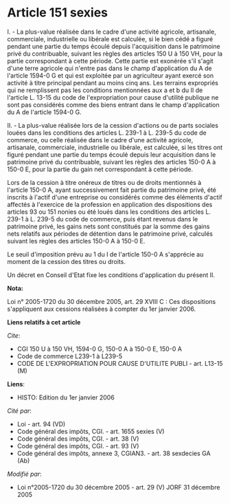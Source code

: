 # Article 151 sexies

I. - La plus-value réalisée dans le cadre d'une activité agricole, artisanale, commerciale, industrielle ou libérale est
calculée, si le bien cédé a figuré pendant une partie du temps écoulé depuis l'acquisition dans le patrimoine privé du
contribuable, suivant les règles des articles 150 U à 150 VH, pour la partie correspondant à cette période. Cette partie est
exonérée s'il s'agit d'une terre agricole qui n'entre pas dans le champ d'application du A de l'article 1594-0 G et qui est
exploitée par un agriculteur ayant exercé son activité à titre principal pendant au moins cinq ans. Les terrains expropriés
qui ne remplissent pas les conditions mentionnées aux a et b du II de l'article L. 13-15 du code de l'expropriation pour
cause d'utilité publique ne sont pas considérés comme des biens entrant dans le champ d'application du A de l'article 1594-0
G.

II. - La plus-value réalisée lors de la cession d'actions ou de parts sociales louées dans les conditions des articles L.
239-1 à L. 239-5 du code de commerce, ou celle réalisée dans le cadre d'une activité agricole, artisanale, commerciale,
industrielle ou libérale, est calculée, si les titres ont figuré pendant une partie du temps écoulé depuis leur acquisition
dans le patrimoine privé du contribuable, suivant les règles des articles 150-0 A à 150-0 E, pour la partie du gain net
correspondant à cette période.

Lors de la cession à titre onéreux de titres ou de droits mentionnés à l'article 150-0 A, ayant successivement fait partie du
patrimoine privé, été inscrits à l'actif d'une entreprise ou considérés comme des éléments d'actif affectés à l'exercice de
la profession en application des dispositions des articles 93 ou 151 nonies ou été loués dans les conditions des articles L.
239-1 à L. 239-5 du code de commerce, puis étant revenus dans le patrimoine privé, les gains nets sont constitués par la
somme des gains nets relatifs aux périodes de détention dans le patrimoine privé, calculés suivant les règles des articles
150-0 A à 150-0 E.

Le seuil d'imposition prévu au 1 du I de l'article 150-0 A s'apprécie au moment de la cession des titres ou droits.

Un décret en Conseil d'Etat fixe les conditions d'application du présent II.

**Nota:**

Loi n° 2005-1720 du 30 décembre 2005, art. 29 XVIII C : Ces dispositions s'appliquent aux cessions réalisées à compter du 1er
janvier 2006.

**Liens relatifs à cet article**

_Cite_:

  - CGI 150 U à 150 VH, 1594-0 G, 150-0 A à 150-0 E, 150-0 A
  - Code de commerce L239-1 à L239-5
  - CODE DE L'EXPROPRIATION POUR CAUSE D'UTILITE PUBLI - art. L13-15 (M)

**Liens**:

  - HISTO: Edition du 1er janvier 2006

_Cité par_:

  - Loi - art. 94 (VD)
  - Code général des impôts, CGI. - art. 1655 sexies (V)
  - Code général des impôts, CGI. - art. 38 (V)
  - Code général des impôts, CGI. - art. 93 (V)
  - Code général des impôts, annexe 3, CGIAN3. - art. 38 sexdecies GA (Ab)

_Modifié par_:

  - Loi n°2005-1720 du 30 décembre 2005 - art. 29 (V) JORF 31 décembre 2005
